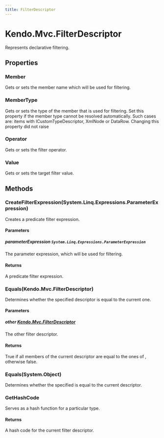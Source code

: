 ```yaml
---
title: FilterDescriptor
---
```


# Kendo.Mvc.FilterDescriptor
Represents declarative filtering.



## Properties


### Member

Gets or sets the member name which will be used for filtering.

### MemberType

Gets or sets the type of the member that is used for filtering.
            Set this property if the member type cannot be resolved automatically.
            Such cases are: items with ICustomTypeDescriptor, XmlNode or DataRow.
            Changing this property did not raise

### Operator

Gets or sets the filter operator.

### Value

Gets or sets the target filter value.




## Methods


### CreateFilterExpression(System.Linq.Expressions.ParameterExpression)
Creates a predicate filter expression.


#### Parameters

##### parameterExpression `System.Linq.Expressions.ParameterExpression`
The parameter expression, which will be used for filtering.



#### Returns
A predicate filter expression.



### Equals(Kendo.Mvc.FilterDescriptor)
Determines whether the specified  descriptor 
            is equal to the current one.


#### Parameters

##### other [Kendo.Mvc.FilterDescriptor](/api/aspnet-mvc/Kendo.Mvc/FilterDescriptor)
The other filter descriptor.



#### Returns
True if all members of the current descriptor are 
            equal to the ones of , otherwise false.



### Equals(System.Object)
Determines whether the specified 
            is equal to the current descriptor.





### GetHashCode
Serves as a hash function for a particular type.



#### Returns
A hash code for the current filter descriptor.




